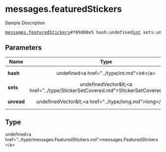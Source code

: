 # messages.featuredStickers

Sample Description

<pre>
<a href="../constructor/messages.featuredStickers.md">messages.featuredStickers</a>#f89d88e5 hash:undefined<a href="../type/int.md">int</a> sets:undefinedVector&lt;<a href="../type/StickerSetCovered.md">StickerSetCovered</a>&gt; unread:undefinedVector&lt;<a href="../type/long.md">long</a>&gt; = undefined<a href="../type/messages.FeaturedStickers.md">messages.FeaturedStickers</a>;
</pre>

## Parameters

| Name | Type | Description |
|------|:----:|-------------|
| **hash** | undefined&lt;a href=&#34;../type/int.md&#34;&gt;int&lt;/a&gt; | Param description |
| **sets** | undefinedVector&amp;lt;&lt;a href=&#34;../type/StickerSetCovered.md&#34;&gt;StickerSetCovered&lt;/a&gt;&amp;gt; | Param description |
| **unread** | undefinedVector&amp;lt;&lt;a href=&#34;../type/long.md&#34;&gt;long&lt;/a&gt;&amp;gt; | Param description |

## Type

undefined&lt;a href=&#34;../type/messages.FeaturedStickers.md&#34;&gt;messages.FeaturedStickers&lt;/a&gt;
